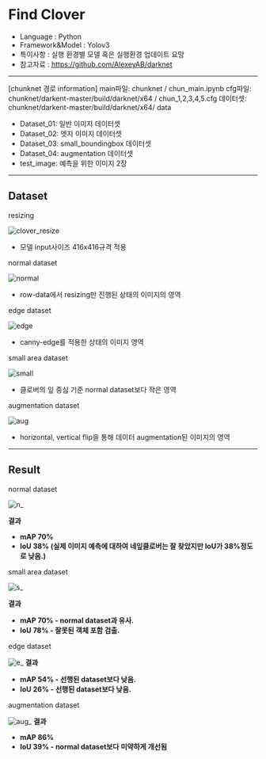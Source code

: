 # Find Clover
- Language : Python
- Framework&Model : Yolov3
- 특이사항 : 실행 환경별 모델 혹은 실행환경 업데이트 요망
- 참고자료 : https://github.com/AlexeyAB/darknet
---
[chunknet 경로 information]
main파일: chunknet / chun_main.ipynb
cfg파일: chunknet/darkent-master/build/darknet/x64 / chun_1,2,3,4,5.cfg
데이터셋: chunknet/darkent-master/build/darknet/x64/ data
- Dataset_01: 일반 이미지 데이터셋
- Dataset_02: 엣지 이미지 데이터셋
- Dataset_03: small_boundingbox 데이터셋
- Dataset_04: augmentation 데이터셋
- test_image: 예측을 위한 이미지 2장
---
## Dataset
resizing


![clover_resize](https://github.com/125bn3cowpFDC/Clover/assets/170291905/cd2b9c36-6dce-4fd0-a294-7328d69eeca9)

- 모델 input사이즈 416x416규격 적용

normal dataset


![normal](https://github.com/125bn3cowpFDC/Clover/assets/170291905/a59ea8f0-379d-4e13-80cd-90141517d820)


- row-data에서 resizing만 진행된 상태의 이미지의 영역

edge dataset


![edge](https://github.com/125bn3cowpFDC/Clover/assets/170291905/b48c2626-2bf7-4e43-9bb3-37b7e9029542)
- canny-edge를 적용한 상태의 이미지 영역

small area dataset


![small](https://github.com/125bn3cowpFDC/Clover/assets/170291905/d0d2474e-3e04-4d87-89f5-7d1944d4983d)

- 클로버의 잎 중심 기준 normal dataset보다 작은 영역

augmentation dataset


![aug](https://github.com/125bn3cowpFDC/Clover/assets/170291905/66a4f002-cdc9-47e1-858d-4e968b2d79f8)
- horizontal, vertical flip을 통해 데이터 augmentation된 이미지의 영역
---
## Result
normal dataset


![n_](https://github.com/125bn3cowpFDC/Clover/assets/170291905/7e5b56bd-b3ff-45d4-ac8d-fc5abbd6229b)


**결과**

- **mAP 70%**
- **IoU 38% (실제 이미지 예측에 대하여 네잎클로버는 잘 찾았지만 IoU가 38%정도로 낮음.)**


small area dataset


![s_](https://github.com/125bn3cowpFDC/Clover/assets/170291905/1e0e5c4e-6209-4e60-ac72-03c7dc59cbfc)


**결과**

- **mAP 70% - normal dataset과 유사.**
- **IoU 78% - 잘못된 객체 포함 검출.**

edge dataset


![e_](https://github.com/125bn3cowpFDC/Clover/assets/170291905/26304f98-2e31-4a7b-a3a3-f95caf75f5a2)
**결과**

- **mAP 54% - 선행된 dataset보다 낮음.**
- **IoU 26% - 선행된 dataset보다 낮음.**

augmentation dataset


![aug_](https://github.com/125bn3cowpFDC/Clover/assets/170291905/e995483d-d6d0-4368-b0d7-b1928f6b6121)
**결과**

- **mAP 86%**
- **IoU 39% - normal dataset보다 미약하게 개선됨**
